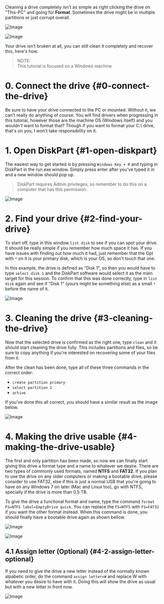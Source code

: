 Cleaning a drive completely isn't as simple as right clicking the drive on "This-PC" and going for **Format**.
Sometimes the drive might be in multiple partitions or just corrupt overall.

![Image](/static/images/docs/windows_clean_drive_fully/a824e7.png)

![Image](/static/images/docs/windows_clean_drive_fully/1405f1.png)

Your drive isn't broken at all, you can still clean it completely and recover this, here's how.

> NOTE:<br>
> This tutorial is focused on a Windows machine

# 0. Connect the drive {#0-connect-the-drive}
Be sure to have your drive connected to the PC or mounted. Without it, we can't really do anything of course. You will find drivers when progressing in this tutorial, however those are the machine OS (Windows itself) and you wouldn't want to format that? Though if you want to format your C:\ drive, that's on you, I won't take responsibility on it.

# 1. Open DiskPart {#1-open-diskpart}
The easiest way to get started is by pressing `Windows Key + R` and typing in DiskPart in the run.exe window. Simply press enter after you've typed it in and a new window should pop up.

> DiskPart requires Admin privileges, so remember to do this on a computer that has this permission.

![Image](/static/images/docs/windows_clean_drive_fully/325182.png)

# 2. Find your drive {#2-find-your-drive}
To start off, type in this window `list disk` to see if you can spot your drive. It should be really simple if you remember how much space it has. If you have issues with finding out how much it had, just remember that the Gpt with `*` on it is your primary disk, which is your OS, so don't touch that one.

In this example, the drive is defined as "Disk 1", so then you would have to type `select disk 1` and the DiskPart software would select it as the main target for this session. To confirm that this was done correctly, type in `list disk` again and see if "Disk 1" (yours might be something else) as a small `*` before the name of it.

![Image](/static/images/docs/windows_clean_drive_fully/a98bf9.png)

# 3. Cleaning the drive {#3-cleaning-the-drive}
Now that the selected drive is confirmed as the right one, type `clean` and it should start cleaning the drive fully. This includes partitions and files, so be sure to copy anything if you're interested on recovering some of your files from it.

After the clean has been done, type all of these three commands in the correct order:
- `create partition primary`
- `select partition 1`
- `active`

If you've done this all correct, you should have a similar result as the image below.

![Image](/static/images/docs/windows_clean_drive_fully/a92d17.png)

# 4. Making the drive usable {#4-making-the-drive-usable}
The first and only partition has been made, so now we can finally start giving this drive a format type and a name to whatever we desire. There are two types of commonly used formats, named **NTFS** and **FAT32**. If you plan to use the drive on any older computers or making a bootable drive, please consider to use FAT32, else if this is just a normal USB that you're going to have on any Windows 7 on later (Mac and Linux too), go with NTFS, specially if the drive is more than 0.5 TB.

To give the drive a functional format and name, type the command `format FS=NTFS label=EmptyDrive quick`. You can replace the `FS=NTFS` with `FS=FAT32` if you want the other format instead. When this command is done, you should finally have a bootable drive again as shown bellow.

![Image](/static/images/docs/windows_clean_drive_fully/380d28.png)

![Image](/static/images/docs/windows_clean_drive_fully/753d02.png)

## 4.1 Assign letter (Optional) {#4-2-assign-letter-optional}
If you need to give the drive a new letter instead of the normally known alpabetic order, do the command `assign letter=W` and replace W with whatever you desire to have with it. Doing this will show the drive as usual but with a new letter in front now.

![Image](/static/images/docs/windows_clean_drive_fully/5775f9.png)
